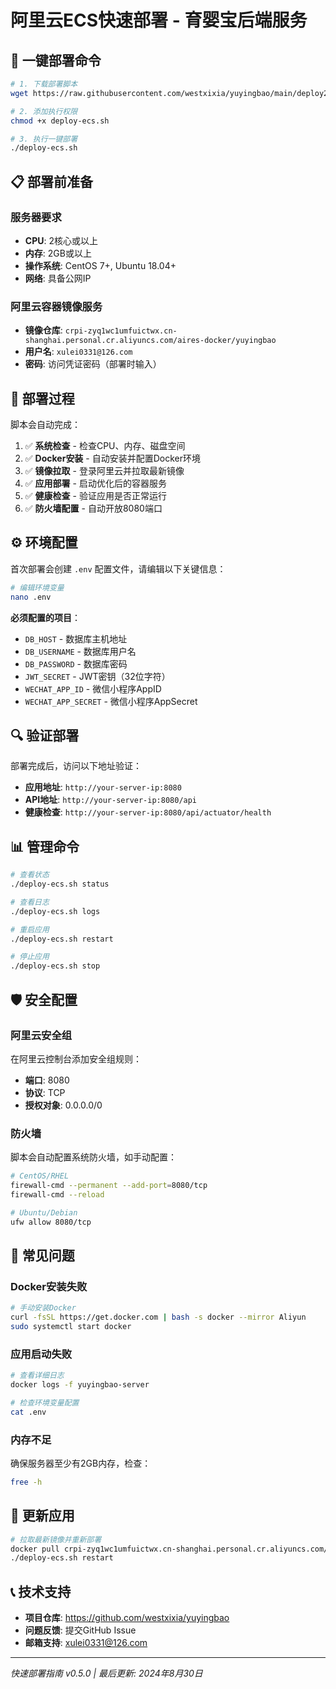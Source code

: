 # 阿里云ECS快速部署 - 育婴宝后端服务

## 🚀 一键部署命令

```bash
# 1. 下载部署脚本
wget https://raw.githubusercontent.com/westxixia/yuyingbao/main/deploy2aliyun/deploy-ecs.sh

# 2. 添加执行权限
chmod +x deploy-ecs.sh

# 3. 执行一键部署
./deploy-ecs.sh
```

## 📋 部署前准备

### 服务器要求
- **CPU**: 2核心或以上
- **内存**: 2GB或以上  
- **操作系统**: CentOS 7+, Ubuntu 18.04+
- **网络**: 具备公网IP

### 阿里云容器镜像服务
- **镜像仓库**: `crpi-zyq1wc1umfuictwx.cn-shanghai.personal.cr.aliyuncs.com/aires-docker/yuyingbao`
- **用户名**: `xulei0331@126.com`
- **密码**: 访问凭证密码（部署时输入）

## 🔧 部署过程

脚本会自动完成：

1. ✅ **系统检查** - 检查CPU、内存、磁盘空间
2. ✅ **Docker安装** - 自动安装并配置Docker环境
3. ✅ **镜像拉取** - 登录阿里云并拉取最新镜像
4. ✅ **应用部署** - 启动优化后的容器服务
5. ✅ **健康检查** - 验证应用是否正常运行
6. ✅ **防火墙配置** - 自动开放8080端口

## ⚙️ 环境配置

首次部署会创建 `.env` 配置文件，请编辑以下关键信息：

```bash
# 编辑环境变量
nano .env
```

**必须配置的项目**：
- `DB_HOST` - 数据库主机地址
- `DB_USERNAME` - 数据库用户名  
- `DB_PASSWORD` - 数据库密码
- `JWT_SECRET` - JWT密钥（32位字符）
- `WECHAT_APP_ID` - 微信小程序AppID
- `WECHAT_APP_SECRET` - 微信小程序AppSecret

## 🔍 验证部署

部署完成后，访问以下地址验证：

- **应用地址**: `http://your-server-ip:8080`
- **API地址**: `http://your-server-ip:8080/api`
- **健康检查**: `http://your-server-ip:8080/api/actuator/health`

## 📊 管理命令

```bash
# 查看状态
./deploy-ecs.sh status

# 查看日志
./deploy-ecs.sh logs

# 重启应用
./deploy-ecs.sh restart

# 停止应用
./deploy-ecs.sh stop
```

## 🛡️ 安全配置

### 阿里云安全组
在阿里云控制台添加安全组规则：
- **端口**: 8080
- **协议**: TCP
- **授权对象**: 0.0.0.0/0

### 防火墙
脚本会自动配置系统防火墙，如手动配置：

```bash
# CentOS/RHEL
firewall-cmd --permanent --add-port=8080/tcp
firewall-cmd --reload

# Ubuntu/Debian
ufw allow 8080/tcp
```

## 🐛 常见问题

### Docker安装失败
```bash
# 手动安装Docker
curl -fsSL https://get.docker.com | bash -s docker --mirror Aliyun
sudo systemctl start docker
```

### 应用启动失败
```bash
# 查看详细日志
docker logs -f yuyingbao-server

# 检查环境变量配置
cat .env
```

### 内存不足
确保服务器至少有2GB内存，检查：
```bash
free -h
```

## 🔄 更新应用

```bash
# 拉取最新镜像并重新部署
docker pull crpi-zyq1wc1umfuictwx.cn-shanghai.personal.cr.aliyuncs.com/aires-docker/yuyingbao:latest
./deploy-ecs.sh restart
```

## 📞 技术支持

- **项目仓库**: https://github.com/westxixia/yuyingbao
- **问题反馈**: 提交GitHub Issue
- **邮箱支持**: xulei0331@126.com

---

*快速部署指南 v0.5.0 | 最后更新: 2024年8月30日*
